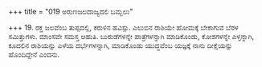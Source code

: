 +++
title = "019 ಅರುಣಜಲದಾಜ್ಯದಲಿ ಬಮ್ಬಲು"

+++
19. ರಕ್ತ ಜಲವೆಂಬ ತುಪ್ಪದಲ್ಲಿ, ಕರುಳಿನ  ಹವಿಸ್ಸು.  ಎಲುಬಿನ ರಾಶಿಯೇ   ಹೋಮಕ್ಕೆ ಬೇಕಾಗುವ ಬೆರಳ ಸಮಿತ್ತುಗಳು. ಮಾಂಸವೇ ಸಮಸ್ತ ಆಹುತಿ. ಬುರುಡೆಗಳನ್ನೇ ಪಾತ್ರೆಗಳನ್ನಾಗಿ ಮಾಡಿಕೊಂಡು, ಕೋಶಗಳನ್ನೇ ಎಳ್ಳನ್ನಾಗಿ, ಕೂದಲಿನ ರಾಶಿಯನ್ನು ಎಳೆಯ ದರ್ಭೆಗಳನ್ನಾಗಿ, ಮಾಡಿಕೊಂಡು ಯುದ್ಧವೆಂಬ ಯಜ್ಞಕ್ಕೆ ನಾನು ದೀಕ್ಷೆಯನ್ನು ಹೊಂದಿದ್ದೇನೆ ಎಂದನು.